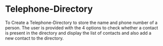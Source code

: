 # Telephone-Directory
To Create a Telephone-Directory to store the name and phone number of a person. The user is provided with the 4 options to check whether a contact is present in the directory and display the list of contacts and also add a new contact to the directory.
